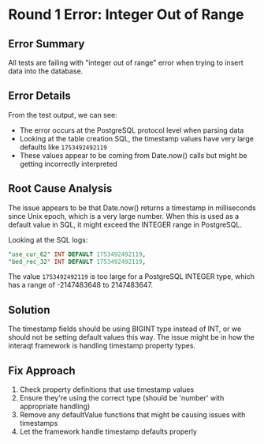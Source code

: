 # Round 1 Error: Integer Out of Range

## Error Summary
All tests are failing with "integer out of range" error when trying to insert data into the database.

## Error Details
From the test output, we can see:
- The error occurs at the PostgreSQL protocol level when parsing data
- Looking at the table creation SQL, the timestamp values have very large defaults like `1753492492119`
- These values appear to be coming from Date.now() calls but might be getting incorrectly interpreted

## Root Cause Analysis
The issue appears to be that Date.now() returns a timestamp in milliseconds since Unix epoch, which is a very large number. When this is used as a default value in SQL, it might exceed the INTEGER range in PostgreSQL.

Looking at the SQL logs:
```sql
"use_cur_62" INT DEFAULT 1753492492119,
"bed_rec_32" INT DEFAULT 1753492492119,
```

The value `1753492492119` is too large for a PostgreSQL INTEGER type, which has a range of -2147483648 to 2147483647.

## Solution
The timestamp fields should be using BIGINT type instead of INT, or we should not be setting default values this way. The issue might be in how the interaqt framework is handling timestamp property types.

## Fix Approach
1. Check property definitions that use timestamp values
2. Ensure they're using the correct type (should be 'number' with appropriate handling)
3. Remove any defaultValue functions that might be causing issues with timestamps
4. Let the framework handle timestamp defaults properly